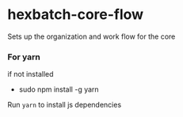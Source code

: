 # hexbatch-core-flow
Sets up the organization and work flow for the core

### For yarn

if not installed
* sudo npm install -g yarn

Run `yarn` to install js dependencies 